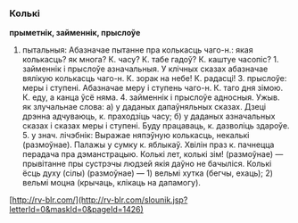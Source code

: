 ### Колькі
**прыметнік, займеннік, прыслоўе**

1. пытальныя: Абазначае пытанне пра колькасць чаго-н.: якая колькасць? як многа? К. часу? К. табе гадоў? К. каштуе часопіс? 1. займеннік і прыслоўе азначальныя. У клічных сказах абазначае вялікую колькасць чаго-н. К. зорак на небе! К. радасці! 3. прыслоўе: меры і ступені. Абазначае меру і ступень чаго-н. К. таго дня зімою. К. еду, а канца ўсё няма. 4. займеннік і прыслоўе адносныя. Ужыв. як злучальнае слова: а) у даданых дапаўняльных сказах. Дзеці дрэнна адчуваюць, к. праходзіць часу; б) у даданых азначальных сказах і сказах меры і ступені. Буду працаваць, к. дазволіць здароўе. 5. у знач. лічэбнік: Выражае няпэўную колькасць, некалькі (размоўнае). Палажы у сумку к. яблыкаў. Хвілін праз к. пачнецца перадача пра дэманстрацыю. Колькі лет, колькі зім! (размоўнае) — прывітанне пры сустрэчы людзей якія даўно не бачыліся. Колькі ёсць духу (сілы) (размоўнае) — 1) вельмі хутка (бегчы, ехаць); 2) вельмі моцна (крычаць, клікаць на дапамогу).

<a rel="author">[http://rv-blr.com/](http://rv-blr.com/slounik.jsp?letterId=0&maskId=0&pageId=1426)</a>
